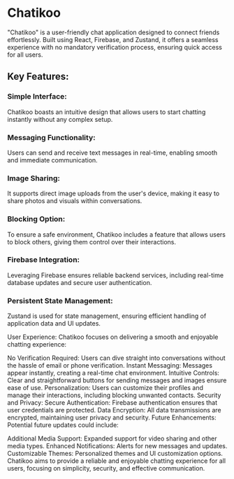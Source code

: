 # Chatikoo
"Chatikoo" is a user-friendly chat application designed to connect friends effortlessly. Built using React, Firebase, and Zustand, it offers a seamless experience with no mandatory verification process, ensuring quick access for all users.

## Key Features:
### Simple Interface: 
Chatikoo boasts an intuitive design that allows users to start chatting instantly without any complex setup.

### Messaging Functionality: 
Users can send and receive text messages in real-time, enabling smooth and immediate communication.

### Image Sharing: 
It supports direct image uploads from the user's device, making it easy to share photos and visuals within conversations.

### Blocking Option: 
To ensure a safe environment, Chatikoo includes a feature that allows users to block others, giving them control over their interactions.

### Firebase Integration: 
Leveraging Firebase ensures reliable backend services, including real-time database updates and secure user authentication.

### Persistent State Management: 
Zustand is used for state management, ensuring efficient handling of application data and UI updates.



User Experience:
Chatikoo focuses on delivering a smooth and enjoyable chatting experience:

No Verification Required: Users can dive straight into conversations without the hassle of email or phone verification.
Instant Messaging: Messages appear instantly, creating a real-time chat environment.
Intuitive Controls: Clear and straightforward buttons for sending messages and images ensure ease of use.
Personalization: Users can customize their profiles and manage their interactions, including blocking unwanted contacts.
Security and Privacy:
Secure Authentication: Firebase authentication ensures that user credentials are protected.
Data Encryption: All data transmissions are encrypted, maintaining user privacy and security.
Future Enhancements:
Potential future updates could include:

Additional Media Support: Expanded support for video sharing and other media types.
Enhanced Notifications: Alerts for new messages and updates.
Customizable Themes: Personalized themes and UI customization options.
Chatikoo aims to provide a reliable and enjoyable chatting experience for all users, focusing on simplicity, security, and effective communication.
